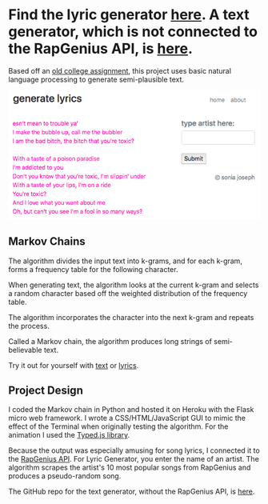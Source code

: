 
# Find the lyric generator [here](https://generatelyrics.herokuapp.com/). A text generator, which is not connected to the RapGenius API, is [here](https://generatetext.herokuapp.com/).

Based off an [old college assignment](https://www.cs.princeton.edu/courses/archive/fall15/cos126/assignments/markov.html), this project uses basic natural language processing to generate semi-plausible text.

![Britney Spears text generation.](britney.png)

## Markov Chains

The algorithm divides the input text into k-grams, and for each k-gram, forms a frequency table for the following character.

When generating text, the algorithm looks at the current k-gram and selects a random character based off the weighted distribution of the frequency table.

The algorithm incorporates the character into the next k-gram and repeats the process.

Called a Markov chain, the algorithm produces long strings of semi-believable text.

Try it out for yourself with [text](https://generatetext.herokuapp.com/) or [lyrics](https://generatelyrics.herokuapp.com/).


## Project Design

I coded the Markov chain in Python and hosted it on Heroku with the Flask micro web framework. I wrote a CSS/HTML/JavaScript GUI to mimic the effect of the Terminal when originally testing the algorithm. For the animation I used the [Typed.js library](https://github.com/mattboldt/typed.js/).

Because the output was especially amusing for song lyrics, I connected it to the [RapGenius API](https://genius.com/developers). For Lyric Generator, you enter the name of an artist. The algorithm scrapes the artist's 10 most popular songs from RapGenius and produces a pseudo-random song.

The GitHub repo for the text generator, without the RapGenius API, is [here](https://github.com/soniajoseph/MarkovLyric).

